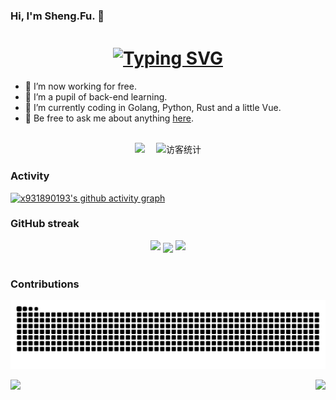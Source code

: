 ### Hi, I'm Sheng.Fu. 👋

<h1 align="center">
  <a href="https://www.mongona.com/">
<img src="https://readme-typing-svg.demolab.com?font=Fira+Code&pause=1000&color=D838F7&width=435&lines=Have+A+Nice+Day!" alt="Typing SVG"  align="center"/>  </a>
</h1>

- 🔭 I’m now working for free.
- 🌱 I’m a pupil of back-end learning. 
- 🤔 I’m currently coding in Golang, Python, Rust and a little Vue.
- 💬 Be free to ask me about anything [here](https://github.com/x931890193/x931890193/issues).


<br>
<div align="center">
  <a href="https://www.mongona.com"><img src="https://img.shields.io/badge/website-%E4%B8%AA%E4%BA%BA%E7%BD%91%E7%AB%99-blue"></a>&emsp;
<!-- 访客数统计徽标 -->
  <img src="https://visitor-badge.glitch.me/badge?page_id=x931890193" alt="访客统计" /></div>

### Activity
[![x931890193's github activity graph](https://activity-graph.herokuapp.com/graph?username=x931890193&theme=dracula)](https://github.com/ashutosh00710/github-readme-activity-graph)

### GitHub streak
<!-- 连续提交代码天数记录 -->
<div align="middle">
  <img width="150" src="https://cdn.jsdelivr.net/gh/sun0225SUN/photos/images/202108300310676.png" />
  <img align="center" src="https://github-readme-streak-stats.herokuapp.com/?user=x931890193&theme=dark&hide_border=true" />
  <img width="150" src="https://cdn.jsdelivr.net/gh/sun0225SUN/photos/images/202108300312623.png" />
</div>
<br>

### Contributions
![](https://raw.githubusercontent.com/x931890193/x931890193/master/assets/github-contribution-grid-snake.svg)

<div align="middle">
<img align="left" src="https://github-readme-stats.vercel.app/api?username=x931890193&show_icons=true&hide_border=true&count_private=true">
<img align="right" src="https://github-readme-stats.vercel.app/api/top-langs/?username=x931890193&hide_border=true&hide=javascript,html,css">
</div>
